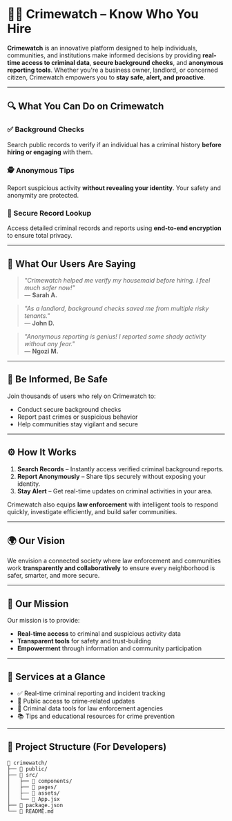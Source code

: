 # 🕵️‍♂️ Crimewatch – Know Who You Hire

**Crimewatch** is an innovative platform designed to help individuals, communities, and institutions make informed decisions by providing **real-time access to criminal data**, **secure background checks**, and **anonymous reporting tools**. Whether you're a business owner, landlord, or concerned citizen, Crimewatch empowers you to **stay safe, alert, and proactive**.

---

## 🔍 What You Can Do on Crimewatch

### ✅ Background Checks

Search public records to verify if an individual has a criminal history **before hiring or engaging** with them.

### 🕵️ Anonymous Tips

Report suspicious activity **without revealing your identity**. Your safety and anonymity are protected.

### 🔐 Secure Record Lookup

Access detailed criminal records and reports using **end-to-end encryption** to ensure total privacy.

---

## 💬 What Our Users Are Saying

> _"Crimewatch helped me verify my housemaid before hiring. I feel much safer now!"_  
> — **Sarah A.**

> _"As a landlord, background checks saved me from multiple risky tenants."_  
> — **John D.**

> _"Anonymous reporting is genius! I reported some shady activity without any fear."_  
> — **Ngozi M.**

---

## 🚨 Be Informed, Be Safe

Join thousands of users who rely on Crimewatch to:

- Conduct secure background checks
- Report past crimes or suspicious behavior
- Help communities stay vigilant and secure

---

## ⚙️ How It Works

1. **Search Records** – Instantly access verified criminal background reports.
2. **Report Anonymously** – Share tips securely without exposing your identity.
3. **Stay Alert** – Get real-time updates on criminal activities in your area.

Crimewatch also equips **law enforcement** with intelligent tools to respond quickly, investigate efficiently, and build safer communities.

---

## 🌍 Our Vision

We envision a connected society where law enforcement and communities work **transparently and collaboratively** to ensure every neighborhood is safer, smarter, and more secure.

---

## 🎯 Our Mission

Our mission is to provide:

- **Real-time access** to criminal and suspicious activity data
- **Transparent tools** for safety and trust-building
- **Empowerment** through information and community participation

---

## 🧰 Services at a Glance

- ✅ Real-time criminal reporting and incident tracking
- 📢 Public access to crime-related updates
- 🔎 Criminal data tools for law enforcement agencies
- 📚 Tips and educational resources for crime prevention

---

## 📁 Project Structure (For Developers)

```plaintext
📂 crimewatch/
├── 📁 public/
├── 📁 src/
│   ├── 📁 components/
│   ├── 📁 pages/
│   ├── 📁 assets/
│   └── 📄 App.jsx
├── 📄 package.json
└── 📄 README.md
```
